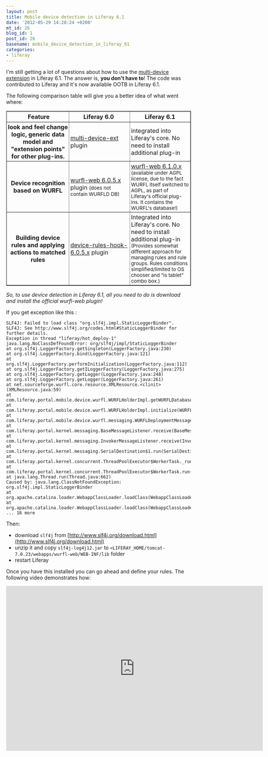 ```yaml
---
layout: post
title: Mobile device detection in Liferay 6.1
date: '2012-05-29 14:28:24 +0200'
mt_id: 26
blog_id: 1
post_id: 26
basename: mobile_device_detection_in_liferay_61
categories:
- liferay
---
```

I'm still getting a lot of questions about how to use the [multi-device extension](/blog/2011/03/liferay_multidevice_extension/) in Liferay 6.1. The answer is, __you don't have to__! The code was contributed to Liferay and it's now available OOTB in Liferay 6.1.

<!--more-->

The following comparison table will give you a better idea of what went where:

<table width="100%" border="1" cellpadding="1" cellspacing="1">
  <tbody>
    <tr>
      <th width="34%" style="text-align: center; ">&nbsp;Feature</th>
      <th width="33%" style="text-align: center; ">Liferay 6.0&nbsp;</th>
      <th width="33%" style="text-align: center; ">Liferay 6.1</th>
    </tr>
    <tr>
      <th style="padding: 3px;">look and feel change logic, generic data model and &quot;extension points&quot; for other plug-ins.</th>
      <td style="padding: 3px;"><a href="http://sourceforge.net/projects/liferaymultidev/files/Multi-device%20portal%20extension/multi-device-ext-6.0.5.1.war/download">multi-device-ext</a> plugin</td>             
      <td style="padding: 3px;">integrated into Liferay's core. No need to install additional plug-in</td>
    </tr>
    <tr>
      <th style="padding: 3px;">Device recognition based on WURFL</th>
      <td style="padding: 3px;"><a href="http://sourceforge.net/projects/liferaymultidev/files/WURFL%20device%20recognition%20provider/wurfl-web-6.0.5.1.1.war/download">wurfl-web 6.0.5.x</a> plugin <small>(does not contain WURFLD DB)</small></td>
      <td style="padding: 3px;"><a href="http://sourceforge.net/projects/lportal/files/Liferay%20Plugins/6.1.0%20GA1/wurfl-web-6.1.0.1-ce-ga1-20120106155615760.war/download">wurfl-web 6.1.0.x</a> <small>(available under AGPL license, due to the fact WURFL itself switched to AGPL, as part of Liferay's official plug-ins. It contains the WURFL's database!)</small></td>
    </tr>
    <tr>
      <th style="padding: 3px;">Building device rules and applying actions to matched rules</th>
      <td style="padding: 3px;"><a href="http://sourceforge.net/projects/liferaymultidev/files/Device%20rules%20hook/device-rules-hook-6.0.5.1.war/download">device-rules-hook-6.0.5.x</a> plugin</td>
      <td style="padding: 3px;">Integrated into Liferay's core. No need to install additional plug-in  <small>(Provides somewhat different approach for managing rules and rule groups. Rules conditions simplified/limited to OS chooser and &quot;is tablet&quot; combo box.)</small></td>
    </tr>
  </tbody>
</table>

_So, to use device detection in Liferay 6.1, all you need to do is download and install the official wurfl-web plugin!_

If you get exception like this :

```
SLF4J: Failed to load class "org.slf4j.impl.StaticLoggerBinder".
SLF4J: See http://www.slf4j.org/codes.html#StaticLoggerBinder for further details.
Exception in thread "liferay/hot_deploy-1" java.lang.NoClassDefFoundError: org/slf4j/impl/StaticLoggerBinder
at org.slf4j.LoggerFactory.getSingleton(LoggerFactory.java:230)
at org.slf4j.LoggerFactory.bind(LoggerFactory.java:121)
at org.slf4j.LoggerFactory.performInitialization(LoggerFactory.java:112)
at org.slf4j.LoggerFactory.getILoggerFactory(LoggerFactory.java:275)
at org.slf4j.LoggerFactory.getLogger(LoggerFactory.java:248)
at org.slf4j.LoggerFactory.getLogger(LoggerFactory.java:261)
at net.sourceforge.wurfl.core.resource.XMLResource.<clinit>(XMLResource.java:59)
at com.liferay.portal.mobile.device.wurfl.WURFLHolderImpl.getWURFLDatabase(WURFLHolderImpl.java:140)
at com.liferay.portal.mobile.device.wurfl.WURFLHolderImpl.initialize(WURFLHolderImpl.java:73)
at com.liferay.portal.mobile.device.wurfl.messaging.WURFLDeploymentMessageListener.doReceive(WURFLDeploymentMessageListener.java:52)
at com.liferay.portal.kernel.messaging.BaseMessageListener.receive(BaseMessageListener.java:25)
at com.liferay.portal.kernel.messaging.InvokerMessageListener.receive(InvokerMessageListener.java:65)
at com.liferay.portal.kernel.messaging.SerialDestination$1.run(SerialDestination.java:101)
at com.liferay.portal.kernel.concurrent.ThreadPoolExecutor$WorkerTask._runTask(ThreadPoolExecutor.java:669)
at com.liferay.portal.kernel.concurrent.ThreadPoolExecutor$WorkerTask.run(ThreadPoolExecutor.java:580)
at java.lang.Thread.run(Thread.java:662)
Caused by: java.lang.ClassNotFoundException: org.slf4j.impl.StaticLoggerBinder
at org.apache.catalina.loader.WebappClassLoader.loadClass(WebappClassLoader.java:1688)
at org.apache.catalina.loader.WebappClassLoader.loadClass(WebappClassLoader.java:1533)
... 16 more
```

Then:

- download `slf4j` from [http://www.slf4j.org/download.html](http://www.slf4j.org/download.html)
- unzip it and copy `slf4j-log4j12.jar` to `<LIFERAY_HOME/tomcat-7.0.23/webapps/wurfl-web/WEB-INF/lib` folder
- restart Liferay

Once you have this installed you can go ahead and define your rules. The following video demonstrates how:

<iframe width="700" height="450" src="http://www.youtube.com/embed/-m2wQt9vnZ4" frameborder="0" allowfullscreen=""></iframe>
